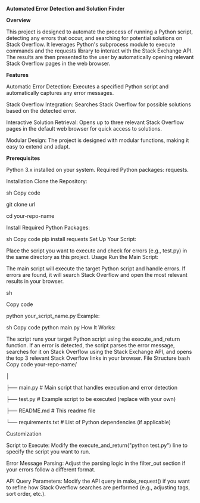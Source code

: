 **Automated Error Detection and Solution Finder**

**Overview**

This project is designed to automate the process of running a Python script, detecting any errors that occur, and searching for potential solutions on Stack Overflow. It leverages Python's subprocess module to execute commands and the requests library to interact with the Stack Exchange API. The results are then presented to the user by automatically opening relevant Stack Overflow pages in the web browser.


**Features**

Automatic Error Detection: Executes a specified Python script and automatically captures any error messages.

Stack Overflow Integration: Searches Stack Overflow for possible solutions based on the detected error.

Interactive Solution Retrieval: Opens up to three relevant Stack Overflow pages in the default web browser for quick access to solutions.

Modular Design: The project is designed with modular functions, making it easy to extend and adapt.

**Prerequisites**

Python 3.x installed on your system.
Required Python packages: requests.

Installation
Clone the Repository:

sh
Copy code

git clone url

cd your-repo-name

Install Required Python Packages:


sh
Copy code
pip install requests
Set Up Your Script:

Place the script you want to execute and check for errors (e.g., test.py) in the same directory as this project.
Usage
Run the Main Script:


The main script will execute the target Python script and handle errors.
If errors are found, it will search Stack Overflow and open the most relevant results in your browser.

sh

Copy code

python your_script_name.py
Example:

sh
Copy code
python main.py
How It Works:

The script runs your target Python script using the execute_and_return function.
If an error is detected, the script parses the error message, searches for it on Stack Overflow using the Stack Exchange API, and opens the top 3 relevant Stack Overflow links in your browser.
File Structure
bash
Copy code
your-repo-name/

│

├── main.py                # Main script that handles execution and error detection

├── test.py                # Example script to be executed (replace with your own)

├── README.md              # This readme file

└── requirements.txt       # List of Python dependencies (if applicable)

Customization

Script to Execute: Modify the execute_and_return("python test.py") line to specify the script you want to run.

Error Message Parsing: Adjust the parsing logic in the filter_out section if your errors follow a different format.


API Query Parameters: Modify the API query in make_request() if you want to refine how Stack Overflow searches are performed (e.g., adjusting tags, sort order, etc.).
